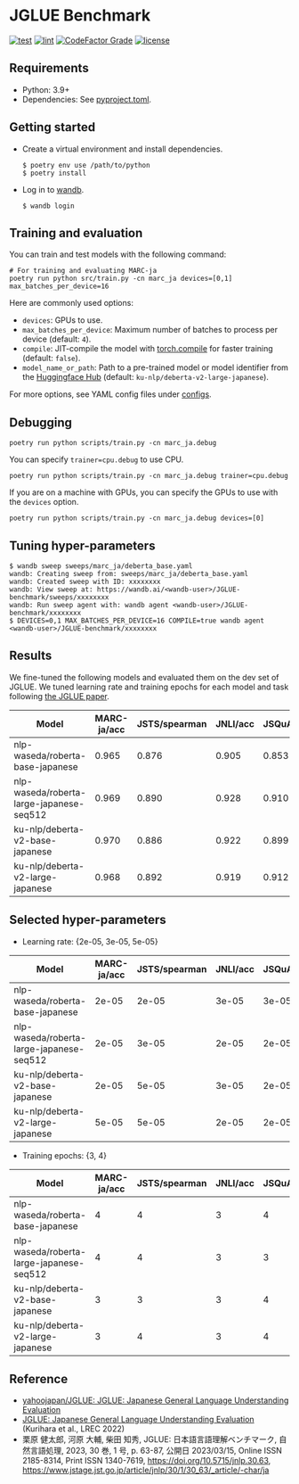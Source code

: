 # JGLUE Benchmark

[![test](https://github.com/nobu-g/JGLUE-benchmark/actions/workflows/test.yml/badge.svg)](https://github.com/nobu-g/JGLUE-benchmark/actions/workflows/test.yml)
[![lint](https://github.com/nobu-g/JGLUE-benchmark/actions/workflows/lint.yml/badge.svg)](https://github.com/nobu-g/JGLUE-benchmark/actions/workflows/lint.yml)
[![CodeFactor Grade](https://img.shields.io/codefactor/grade/github/nobu-g/JGLUE-benchmark)](https://www.codefactor.io/repository/github/nobu-g/JGLUE-benchmark)
[![license](https://img.shields.io/github/license/nobu-g/JGLUE-benchmark?color=blue)](https://github.com/nobu-g/JGLUE-benchmark/blob/main/LICENSE)

## Requirements

- Python: 3.9+
- Dependencies: See [pyproject.toml](./pyproject.toml).

## Getting started

- Create a virtual environment and install dependencies.
    ```shell
    $ poetry env use /path/to/python
    $ poetry install
    ```

- Log in to [wandb](https://wandb.ai/site).
    ```shell
    $ wandb login
    ```

## Training and evaluation

You can train and test models with the following command:

```shell
# For training and evaluating MARC-ja
poetry run python src/train.py -cn marc_ja devices=[0,1] max_batches_per_device=16
```

Here are commonly used options:
- `devices`: GPUs to use.
- `max_batches_per_device`: Maximum number of batches to process per device (default: `4`).
- `compile`: JIT-compile the model with [torch.compile](https://pytorch.org/tutorials/intermediate/torch_compile_tutorial.html) for faster training (default: `false`).
- `model_name_or_path`: Path to a pre-trained model or model identifier from the [Huggingface Hub](https://huggingface.co/models) (default: `ku-nlp/deberta-v2-large-japanese`).

For more options, see YAML config files under [configs](./configs).

<!--
If you only want to do evaluation after training, use the following command:

```shell
# For evaluating word segmenter
poetry run python scripts/test.py module=char checkpoint_path="/path/to/checkpoint" devices=[0]
```
-->
## Debugging

```shell
poetry run python scripts/train.py -cn marc_ja.debug
```

You can specify `trainer=cpu.debug` to use CPU.

```shell
poetry run python scripts/train.py -cn marc_ja.debug trainer=cpu.debug
```

If you are on a machine with GPUs, you can specify the GPUs to use with the `devices` option.

```shell
poetry run python scripts/train.py -cn marc_ja.debug devices=[0]
```

## Tuning hyper-parameters

```shell
$ wandb sweep sweeps/marc_ja/deberta_base.yaml
wandb: Creating sweep from: sweeps/marc_ja/deberta_base.yaml
wandb: Created sweep with ID: xxxxxxxx
wandb: View sweep at: https://wandb.ai/<wandb-user>/JGLUE-benchmark/sweeps/xxxxxxxx
wandb: Run sweep agent with: wandb agent <wandb-user>/JGLUE-benchmark/xxxxxxxx
$ DEVICES=0,1 MAX_BATCHES_PER_DEVICE=16 COMPILE=true wandb agent <wandb-user>/JGLUE-benchmark/xxxxxxxx
```

## Results

We fine-tuned the following models and evaluated them on the dev set of JGLUE.
We tuned learning rate and training epochs for each model and task following [the JGLUE paper](https://www.jstage.jst.go.jp/article/jnlp/30/1/30_63/_pdf/-char/ja).

| Model                                    |   MARC-ja/acc |   JSTS/spearman |   JNLI/acc |   JSQuAD/EM |   JSQuAD/F1 |   JComQA/acc |
|------------------------------------------|---------------|-----------------|------------|-------------|-------------|--------------|
| nlp-waseda/roberta-base-japanese         |         0.965 |           0.876 |      0.905 |       0.853 |       0.916 |        0.853 |
| nlp-waseda/roberta-large-japanese-seq512 |         0.969 |           0.890 |      0.928 |       0.910 |       0.955 |        0.900 |
| ku-nlp/deberta-v2-base-japanese          |         0.970 |           0.886 |      0.922 |       0.899 |       0.951 |        0.873 |
| ku-nlp/deberta-v2-large-japanese         |         0.968 |           0.892 |      0.919 |       0.912 |       0.959 |        0.890 |

## Selected hyper-parameters

- Learning rate: {2e-05, 3e-05, 5e-05}

| Model                                    |   MARC-ja/acc |   JSTS/spearman |   JNLI/acc |   JSQuAD/F1 |   JComQA/acc |
|------------------------------------------|---------------|-----------------|------------|-------------|--------------|
| nlp-waseda/roberta-base-japanese         |         2e-05 |           2e-05 |      3e-05 |       3e-05 |        5e-05 |
| nlp-waseda/roberta-large-japanese-seq512 |         2e-05 |           3e-05 |      2e-05 |       2e-05 |        3e-05 |
| ku-nlp/deberta-v2-base-japanese          |         2e-05 |           5e-05 |      3e-05 |       2e-05 |        5e-05 |
| ku-nlp/deberta-v2-large-japanese         |         5e-05 |           5e-05 |      2e-05 |       2e-05 |        3e-05 |

- Training epochs: {3, 4}

| Model                                    |   MARC-ja/acc |   JSTS/spearman |   JNLI/acc |   JSQuAD/F1 |   JComQA/acc |
|------------------------------------------|---------------|-----------------|------------|-------------|--------------|
| nlp-waseda/roberta-base-japanese         |             4 |               4 |          3 |           4 |            3 |
| nlp-waseda/roberta-large-japanese-seq512 |             4 |               4 |          3 |           3 |            3 |
| ku-nlp/deberta-v2-base-japanese          |             3 |               3 |          3 |           4 |            4 |
| ku-nlp/deberta-v2-large-japanese         |             3 |               4 |          3 |           4 |            3 |


## Reference

- [yahoojapan/JGLUE: JGLUE: Japanese General Language Understanding Evaluation](https://github.com/yahoojapan/JGLUE)
- [JGLUE: Japanese General Language Understanding Evaluation](https://aclanthology.org/2022.lrec-1.317) (Kurihara et al., LREC 2022)
- 栗原 健太郎, 河原 大輔, 柴田 知秀, JGLUE: 日本語言語理解ベンチマーク, 自然言語処理, 2023, 30 巻, 1 号, p. 63-87, 公開日 2023/03/15, Online ISSN 2185-8314, Print ISSN 1340-7619, https://doi.org/10.5715/jnlp.30.63, https://www.jstage.jst.go.jp/article/jnlp/30/1/30_63/_article/-char/ja
